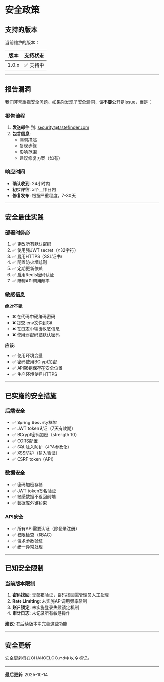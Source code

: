 # 安全政策

## 支持的版本

当前维护的版本：

| 版本 | 支持状态 |
| --- | --- |
| 1.0.x | ✅ 支持中 |

---

## 报告漏洞

我们非常重视安全问题。如果你发现了安全漏洞，请**不要**公开提Issue，而是：

### 报告流程

1. **发送邮件** 到: security@tastefinder.com
2. **包含信息**:
   - 漏洞描述
   - 复现步骤
   - 影响范围
   - 建议修复方案（如有）

### 响应时间

- **确认收到**: 24小时内
- **初步评估**: 3个工作日内
- **修复发布**: 根据严重程度，7-30天

---

## 安全最佳实践

### 部署时务必

1. ✅ 更改所有默认密码
2. ✅ 使用强JWT secret（≥32字符）
3. ✅ 启用HTTPS（SSL证书）
4. ✅ 配置防火墙规则
5. ✅ 定期更新依赖
6. ✅ 启用Redis密码认证
7. ✅ 限制API调用频率

### 敏感信息

**绝对不要**:
- ❌ 在代码中硬编码密码
- ❌ 提交.env文件到Git
- ❌ 在日志中输出敏感信息
- ❌ 使用弱密码或默认密码

**应该**:
- ✅ 使用环境变量
- ✅ 密码使用BCrypt加密
- ✅ API密钥保存在安全位置
- ✅ 生产环境使用HTTPS

---

## 已实施的安全措施

### 后端安全

- ✅ Spring Security框架
- ✅ JWT token认证（7天有效期）
- ✅ BCrypt密码加密（strength 10）
- ✅ CORS配置
- ✅ SQL注入防护（JPA参数化）
- ✅ XSS防护（输入验证）
- ✅ CSRF token（API）

### 数据安全

- ✅ 密码加密存储
- ✅ JWT token签名验证
- ✅ 敏感数据不返回前端
- ✅ 数据库外键约束

### API安全

- ✅ 所有API需要认证（除登录注册）
- ✅ 权限检查（RBAC）
- ✅ 请求参数验证
- ✅ 统一异常处理

---

## 已知安全限制

### 当前版本限制

1. **密码找回**: 无邮箱验证，密码找回需管理员人工处理
2. **Rate Limiting**: 未实施API调用频率限制
3. **账户锁定**: 未实施登录失败锁定机制
4. **审计日志**: 未记录所有敏感操作

**建议**: 在后续版本中完善这些功能

---

## 安全更新

安全更新将在CHANGELOG.md中以 🔒 标记。

---

**最后更新**: 2025-10-14

